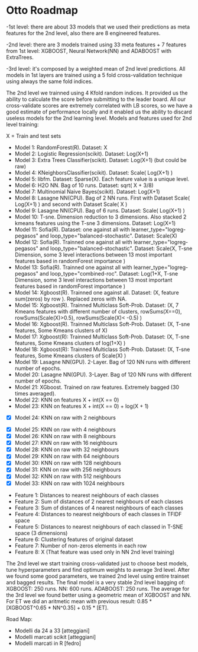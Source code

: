 # Otto Roadmap

-1st level: there are about 33 models that we used their predictions as meta features for the 2nd level, also there are 8 engineered features.

-2nd level: there are 3 models trained using 33 meta features + 7 features from 1st level: XGBOOST, Neural Network(NN) and ADABOOST with ExtraTrees.

-3rd level: it's composed by a weighted mean of 2nd level predictions.
All models in 1st layers are trained using a 5 fold cross-validation technique using always the same fold indices.

The 2nd level we trainned using 4 Kfold random indices. It provided us the ability to calculate the score before submitting to the leader board. All our cross-validate scores are extremely correlated with LB scores, so we have a good estimate of performance locally and it enabled us the ability to discard useless models for the 2nd learning level.
Models and features used for 2nd level training:

X = Train and test sets
+ Model 1: RandomForest(R). Dataset: X
+ Model 2: Logistic Regression(scikit). Dataset: Log(X+1)
+ Model 3: Extra Trees Classifier(scikit). Dataset: Log(X+1) (but could be raw)
+ Model 4: KNeighborsClassifier(scikit). Dataset: Scale( Log(X+1) )
+ Model 5: libfm. Dataset: Sparse(X). Each feature value is a unique level.
+ Model 6: H2O NN. Bag of 10 runs. Dataset: sqrt( X + 3/8) 
+ Model 7: Multinomial Naive Bayes(scikit). Dataset: Log(X+1)
+ Model 8: Lasagne NN(CPU). Bag of 2 NN runs. First with Dataset Scale( Log(X+1) ) and second with Dataset Scale( X )
+ Model 9: Lasagne NN(CPU). Bag of 6 runs. Dataset: Scale( Log(X+1) )
+ Model 10: T-sne. Dimension reduction to 3 dimensions. Also stacked 2 kmeans features using the T-sne 3 dimensions. Dataset: Log(X+1)
+ Model 11: Sofia(R). Dataset: one against all with learner_type="logreg-pegasos" and loop_type="balanced-stochastic". Dataset: Scale(X)
+ Model 12: Sofia(R). Trainned one against all with learner_type="logreg-pegasos" and loop_type="balanced-stochastic". Dataset: Scale(X, T-sne Dimension, some 3 level interactions between 13 most important features based in randomForest importance )
+ Model 13: Sofia(R). Trainned one against all with learner_type="logreg-pegasos" and loop_type="combined-roc". Dataset: Log(1+X, T-sne Dimension, some 3 level interactions between 13 most important features based in randomForest importance )
+ Model 14: Xgboost(R). Trainned one against all. Dataset: (X, feature sum(zeros) by row ). Replaced zeros with NA. 
+ Model 15: Xgboost(R). Trainned Multiclass Soft-Prob. Dataset: (X, 7 Kmeans features with different number of clusters, rowSums(X==0), rowSums(Scale(X)>0.5), rowSums(Scale(X)< -0.5) )
+ Model 16: Xgboost(R). Trainned Multiclass Soft-Prob. Dataset: (X, T-sne features, Some Kmeans clusters of X)
+ Model 17: Xgboost(R): Trainned Multiclass Soft-Prob. Dataset: (X, T-sne features, Some Kmeans clusters of log(1+X) )
+ Model 18: Xgboost(R): Trainned Multiclass Soft-Prob. Dataset: (X, T-sne features, Some Kmeans clusters of Scale(X) )
+ Model 19: Lasagne NN(GPU). 2-Layer. Bag of 120 NN runs with different number of epochs.
+ Model 20: Lasagne NN(GPU). 3-Layer. Bag of 120 NN runs with different number of epochs.
+ Model 21: XGboost. Trained on raw features. Extremely bagged (30 times averaged).
+ Model 22: KNN on features X + int(X == 0)
+ Model 23: KNN on features X + int(X == 0) + log(X + 1)
+ [x] Model 24: KNN on raw with 2 neighbours 
- [x] Model 25: KNN on raw with 4 neighbours
- [x] Model 26: KNN on raw with 8 neighbours
- [x] Model 27: KNN on raw with 16 neighbours
- [x] Model 28: KNN on raw with 32 neighbours
- [x] Model 29: KNN on raw with 64 neighbours
- [x] Model 30: KNN on raw with 128 neighbours
- [x] Model 31: KNN on raw with 256 neighbours
- [x] Model 32: KNN on raw with 512 neighbours
- [x] Model 33: KNN on raw with 1024 neighbours

+ Feature 1: Distances to nearest neighbours of each classes
+ Feature 2: Sum of distances of 2 nearest neighbours of each classes
+ Feature 3: Sum of distances of 4 nearest neighbours of each classes
+ Feature 4: Distances to nearest neighbours of each classes in TFIDF space
+ Feature 5: Distances to nearest neighbours of each classed in T-SNE space (3 dimensions)
+ Feature 6: Clustering features of original dataset
+ Feature 7: Number of non-zeros elements in each row
+ Feature 8: X (That feature was used only in NN 2nd level training)

The 2nd level we start training cross-validated just to choose best models, tune hyperparameters and find optimum weights to average 3rd level.
After we found some good parameters, we trained 2nd level using entire trainset and bagged results.
The final model is a very stable 2nd level bagging of:
XGBOOST: 250 runs.
NN: 600 runs.
ADABOOST: 250 runs.
The average for the 3rd level we found better using a geometric mean of XGBOOST and NN. For ET we did an aritmetic mean with previous result: 0.85 * [XGBOOST^0.65 * NN^0.35] + 0.15 * [ET].


Road Map:
+ Modelli da 24 a 33 [atteggiani]
+ Modelli marcati scikit [atteggiani]
+ Modelli marcati in R [fedro]
